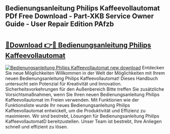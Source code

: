 ## Bedienungsanleitung Philips Kaffeevollautomat PDf Free Download - Part-XKB Service Owner Guide - User Repair Edition PAfzb

# <h2><a href="http://df4qw0.blite.top/?on=Bedienungsanleitung+Philips+Kaffeevollautomat">🔗Download 👉🔴 Bedienungsanleitung Philips Kaffeevollautomat</a></h2>

[![Bedienungsanleitung Philips Kaffeevollautomat new download](https://i.imgur.com/lujVjoI.png)](http://df4qw0.blite.top/?on=Bedienungsanleitung+Philips+Kaffeevollautomat)
Entdecken Sie neue Möglichkeiten Willkommen in der Welt der Möglichkeiten mit Ihrem neuen Bedienungsanleitung Philips Kaffeevollautomat! Dieses Handbuch untersucht sein Potenzial für Kreativität und Innovation. Sicherheitsvorkehrungen für den Außenbereich Bitte treffen Sie zusätzliche Vorsichtsmaßnahmen, wenn Sie Ihren neuen Bedienungsanleitung Philips Kaffeevollautomat im Freien verwenden. Mit Funktionen wie der Funktionsliste wurde Ihr neues Bedienungsanleitung Philips Kaffeevollautomat entwickelt, um die Produktivität und Effizienz zu maximieren. Wir sind bestrebt, Lösungen für Bedienungsanleitung Philips KaffeevollautomatD bereitzustellen. Unser Team ist bestrebt, Ihre Anliegen schnell und effizient zu lösen.
